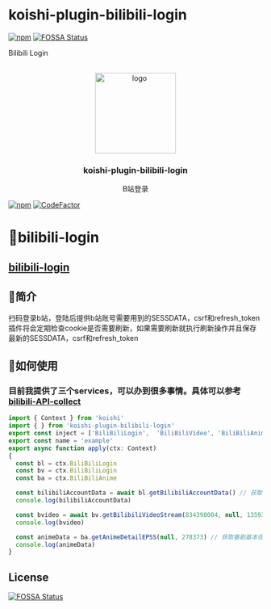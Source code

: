# koishi-plugin-bilibili-login

[![npm](https://img.shields.io/npm/v/koishi-plugin-bilibili-login?style=flat-square)](https://www.npmjs.com/package/koishi-plugin-bilibili-login)
[![FOSSA Status](https://app.fossa.com/api/projects/git%2Bgithub.com%2Fjingming295%2Fbilibili-login.svg?type=shield)](https://app.fossa.com/projects/git%2Bgithub.com%2Fjingming295%2Fbilibili-login?ref=badge_shield)

Bilibili Login



<!-- PROJECT LOGO -->
<br />
<div align="center">
  <a href="https://github.com/initialencounter/mykoishi">
    <a href="https://koishi.chat/" target="_blank">
    <img width="160" src="https://koishi.chat/logo.png" alt="logo">
  </a>
  </a>

<h3 align="center">koishi-plugin-bilibili-login</h3>

  <p align="center">
    B站登录
  </p>
</div>

[![npm](https://img.shields.io/npm/v/koishi-plugin-bilibili-login?style=flat-square)](https://www.npmjs.com/package/koishi-plugin-bilibili-login)
[![CodeFactor](https://www.codefactor.io/repository/github/jingming295/bilibili-login/badge)](https://www.codefactor.io/repository/github/jingming295/bilibili-login)

# 🎉bilibili-login

## [bilibili-login](https://github.com/jingming295/bilibili-login)

## 📝简介

扫码登录b站，登陆后提供b站账号需要用到的SESSDATA，csrf和refresh_token
插件将会定期检查cookie是否需要刷新，如果需要刷新就执行刷新操作并且保存最新的SESSDATA，csrf和refresh_token

## 👀如何使用
### 目前我提供了三个services，可以办到很多事情。具体可以参考 [bilibili-API-collect](https://github.com/SocialSisterYi/bilibili-API-collect)

```typescript
import { Context } from 'koishi'
import { } from 'koishi-plugin-bilibili-login'
export const inject = ['BiliBiliLogin',  'BiliBiliVideo', 'BiliBiliAnime'];
export const name = 'example'
export async function apply(ctx: Context)
{
  const bl = ctx.BiliBiliLogin
  const bv = ctx.BiliBiliLogin
  const ba = ctx.BiliBiliAnime

  const bilibiliAccountData = await bl.getBilibiliAccountData() // 获取账号cookie
  console.log(bilibiliAccountData)

  const bvideo = await bv.getBilibiliVideoStream(834398004, null, 1359369314, 112, 'html', 1) // 获取b站视频流信息
  console.log(bvideo)

  const animeData = ba.getAnimeDetailEPSS(null, 278373) // 获取番剧基本信息
  console.log(animeData)
}
```


## License
[![FOSSA Status](https://app.fossa.com/api/projects/git%2Bgithub.com%2Fjingming295%2Fbilibili-login.svg?type=large)](https://app.fossa.com/projects/git%2Bgithub.com%2Fjingming295%2Fbilibili-login?ref=badge_large)